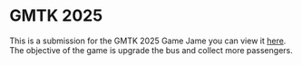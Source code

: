 # GMTK 2025

This is a submission for the GMTK 2025 Game Jame you can view it [here](https://r4ymo.itch.io/the-bus-loophttps://r4ymo.itch.io/the-bus-loop). The objective of the game is upgrade the bus and collect more passengers.

